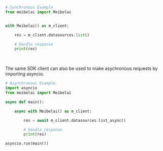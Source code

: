 <!-- Start SDK Example Usage [usage] -->
```python
# Synchronous Example
from meibelai import Meibelai


with Meibelai() as m_client:

    res = m_client.datasources.list()

    # Handle response
    print(res)
```

</br>

The same SDK client can also be used to make asychronous requests by importing asyncio.
```python
# Asynchronous Example
import asyncio
from meibelai import Meibelai

async def main():

    async with Meibelai() as m_client:

        res = await m_client.datasources.list_async()

        # Handle response
        print(res)

asyncio.run(main())
```
<!-- End SDK Example Usage [usage] -->